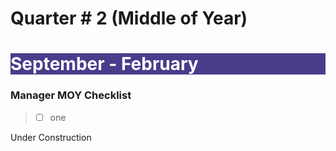 # Quarter # 2 (Middle of Year)

<body><h1 style="background-color:darkslateblue;">
<c style=color:white;">September - February</h1></body>

### Manager MOY Checklist

>- [ ] one

Under Construction